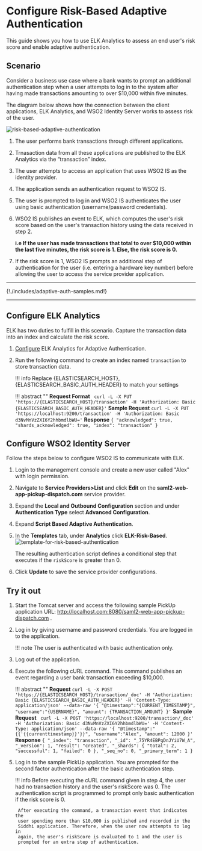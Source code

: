 # Configure Risk-Based Adaptive Authentication

This guide shows you how to use ELK Analytics to assess an end user's risk score and enable adaptive authentication.

## Scenario
Consider a business use case where a bank wants to prompt an additional authentication step when a user attempts to log in to the system after having made transactions amounting to over $10,000 within five minutes.


The diagram below shows how the connection between the client applications, ELK Analytics, and WSO2 Identity Server
works to assess risk of the user.

![risk-based-adaptive-authentication]({{base_path}}/assets/img/elk-analytics/risk-based-adaptive-authentication/risk-based-adaptive-authentication-1.png)

1. The user performs bank transactions through different applications.
2. Trnasaction data from all these applications are published to the ELK Analytics via the “transaction” index.
3. The user attempts to access an application that uses WSO2 IS as the identity provider.
4. The application sends an authentication request to WSO2 IS.
5. The user is prompted to log in and WSO2 IS authenticates the user using basic authentication (username/password
   credentials).
6. WSO2 IS publishes an event to ELK, which computes the user's risk score based on the user's transaction history
   using the data received in step 2.
 
      **i.e If the user has made transactions that total to over $10,000 within the last five minutes, the risk score is 1. Else, the risk score is 0.**

7. If the risk score is 1, WSO2 IS prompts an additional step of authentication for the user (i.e. entering a hardware
   key number) before allowing the user to access the service provider application.

----

{!./includes/adaptive-auth-samples.md!}

----

## Configure ELK Analytics

ELK has two duties to fulfill in this scenario. Capture the transaction data into an index and calculate the risk score.

1. [Configure]({{base_path}}/deploy/using-elk-analytics-for-adaptive-authentication.md) ELK Analytics for Adaptive Authentication.
2. Run the following command to create an index named `transaction` to store transaction data.

    !!! info
        Replace {ELASTICSEARCH_HOST}, {ELASTICSEARCH_BASIC_AUTH_HEADER} to match your settings

    !!! abstract ""
        **Request Format**
        ``` 
        curl -L -X PUT 'https://{ELASTICSEARCH_HOST}/transaction' -H 'Authorization: Basic {ELASTICSEARCH_BASIC_AUTH_HEADER}'
        ```
        **Sample Request**
        ```
        curl -L -X PUT 'https://localhost:9200/transaction' -H 'Authorization: Basic d3NvMnVzZXI6Y2hhbmdlbWU='
        ```
        **Response**
        ```
        {
        "acknowledged": true,
        "shards_acknowledged": true,
        "index": "transaction"
        }
        ```

## Configure WSO2 Identity Server

Follow the steps below to configure WSO2 IS to communicate with ELK.

1. Login to the management console and create a new user called "Alex"
   with login permission.
2. Navigate to **Service Providers\>List** and click **Edit** on the
   **saml2-web-app-pickup-dispatch.com** service provider.
3. Expand the **Local and Outbound Configuration** section and under **Authentication Type** select
   **Advanced Configuration**.
4. Expand **Script Based Adaptive Authentication**.
5. In the **Templates** tab, under **Analytics** click **ELK-Risk-Based**.
   ![template-for-risk-based-authentication]({{base_path}}/assets/img/elk-analytics/risk-based-adaptive-authentication/risk-based-adaptive-authentication-2.png)

      The resulting authentication script defines a conditional step that executes if the `riskScore` is greater than 0.

6. Click **Update** to save the service provider configurations.

## Try it out

1. Start the Tomcat server and access the following sample PickUp
   application URL:
   <http://localhost.com:8080/saml2-web-app-pickup-dispatch.com> .

2. Log in by giving username and password credentials. You are logged
   in to the application.

    !!! note 
        The user is authenticated with basic authentication only.

3. Log out of the application.

4. Execute the following cURL command. This command publishes an event
   regarding a user bank transaction exceeding $10,000.

    !!! abstract ""
        **Request**
        ```
        curl -L -X POST 'https://{ELASTICSEARCH_HOST}/transaction/_doc' -H 'Authorization: Basic {ELASTICSEARCH_BASIC_AUTH_HEADER}' -H 'Content-Type: application/json' --data-raw '{
        "@timestamp":"{CURRENT_TIMESTAMP}",
        "username":"{USERNAME}",
        "amount": {TRANSACTION_AMOUNT}
        }'
        ```
        **Sample Request**
        ``` 
        curl -L -X POST 'https://localhost:9200/transaction/_doc' -H 'Authorization: Basic d3NvMnVzZXI6Y2hhbmdlbWU=' -H 'Content-Type: application/json' --data-raw '{
        "@timestamp":"{{'{{currenttimestamp}}'}}",
        "username":"Alex",
        "amount": 12000
        }'
        ```
        **Response**
        ```
        {
        "_index": "transaction",
        "_id": "_75YR4EBPqDnJYiU7W_A",
        "_version": 1,
        "result": "created",
        "_shards": {
         "total": 2,
         "successful": 1,
         "failed": 0
        },
        "_seq_no": 0,
        "_primary_term": 1
        }
        ```

5. Log in to the sample PickUp application. You are prompted for the second factor authentication after the basic authentication step.

    !!! info 
        Before executing the cURL command given in step 4, the user had no
        transaction history and the user's riskScore was 0. The
        authentication script is programmed to prompt only basic
        authentication if the risk score is 0.

        After executing the command, a transaction event that indicates the
        user spending more than $10,000 is published and recorded in the
        Siddhi application. Therefore, when the user now attempts to log in
        again, the user's riskScore is evaluated to 1 and the user is
        prompted for an extra step of authentication.
